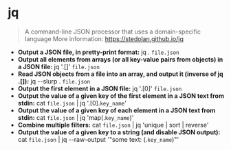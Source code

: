 # jq
> A command-line JSON processor that uses a domain-specific language
> More information: <https://stedolan.github.io/jq>
- **Output a JSON file, in pretty-print format:**
jq . `file.json`
- **Output all elements from arrays (or all key-value pairs from objects) in a JSON file:**
jq '.[]' `file.json`
- **Read JSON objects from a file into an array, and output it (inverse of jq .[]):**
jq --slurp . `file.json`
- **Output the first element in a JSON file:**
jq '.[0]' `file.json`
- **Output the value of a given key of the first element in a JSON text from stdin:**
cat `file.json` | jq '.[0].`key_name`'
- **Output the value of a given key of each element in a JSON text from stdin:**
cat `file.json` | jq 'map(.`key_name`)'
- **Combine multiple filters:**
cat `file.json` | jq 'unique | sort | reverse'
- **Output the value of a given key to a string (and disable JSON output):**
cat `file.json` | jq --raw-output '"some text: \(.`key_name`)"'
